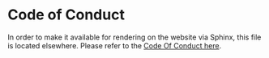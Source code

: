 Code of Conduct
=================

In order to make it available for rendering on the website via Sphinx, this file is located elsewhere.  Please refer to the [Code Of Conduct here](source/codeofconduct.rst).
